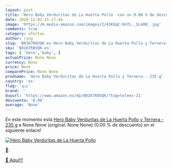 ```yaml
---
layout: post
title: 'Hero Baby Verduritas de La Huerta Pollo  con un 0.00 % de descuento'
date: 2020-12-02 15:17:44
image: 'https://m.media-amazon.com/images/I/41KXqC-0nfL._SL400_.jpg'
comments: true
category: ofertas
author: ring
slug: 'B01K7R8VQK-es Hero Baby Verduritas de La Huerta Pollo y Ternera - 235 g'
sku: 'B01K7R8VQK-es'
tags: [ 'hero','baby', ]
actualPrice: None None
currency: None
price: None
comparePrice: None None
prodname: 'Hero Baby Verduritas de La Huerta Pollo y Ternera - 235 g'
country: 'es'
flag: '🇪🇸'
brand: ''
buyurl: 'https://www.amazon.es/dp/B01K7R8VQK/?tag=tolees-21'
descuento: '0.00'
average: 'None'
---
```


En este momento está [Hero Baby Verduritas de La Huerta Pollo y Ternera - 235 g](https://www.amazon.es/dp/B01K7R8VQK/?tag=tolees-21) a None None (original: None None) (0.00 %  de descuento) en el siguiente enlace!

[![Hero Baby Verduritas de La Huerta Pollo ](https://m.media-amazon.com/images/I/41KXqC-0nfL._SL400_.jpg)](https://www.amazon.es/dp/B01K7R8VQK/?tag=tolees-21)

🔎:


[🛒 Aquí!!!](https://www.amazon.es/dp/B01K7R8VQK/?tag=tolees-21)
